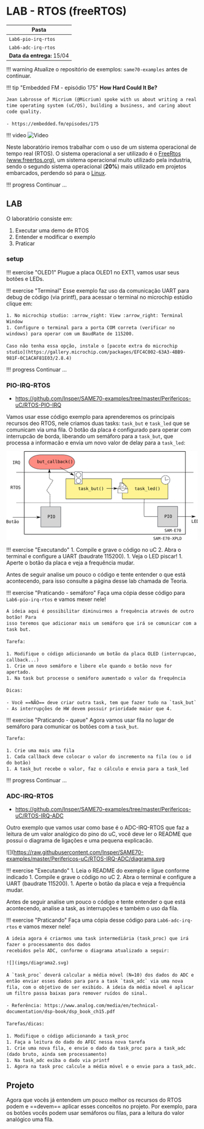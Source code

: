 # LAB - RTOS (freeRTOS)

| Pasta                      |
|----------------------------|
| `Lab6-pio-irq-rtos`        |
| `Lab6-adc-irq-rtos`        |
| **Data da entrega:** 15/04 |

!!! warning
    Atualize o repositório de exemplos: `same70-examples` antes de continuar.

!!! tip "Embedded FM - episódio 175"
    **How Hard Could It Be?**
    
    Jean Labrosse of Micrium (@Micrium) spoke with us about writing a real time operating system (uC/OS), building a business, and caring about code quality.
    
    - https://embedded.fm/episodes/175

!!! video
    ![Video](https://www.youtube.com/embed/F321087yYy4)

Neste laboratório iremos trabalhar com o uso de um sistema operacional de tempo real (RTOS). O sistema operacional a ser utilizado é o [FreeRtos (www.freertos.org)](http://freertos.org), um sistema operacional muito utilizado pela industria, sendo o segundo sistema operacional (**20%**) mais utilizado em projetos embarcados, perdendo só para o [Linux](https://m.eet.com/media/1246048/2017-embedded-market-study.pdf).

!!! progress 
    Continuar ...

## LAB

O laboratório consiste em:

1. Executar uma demo de RTOS
1. Entender e modificar o exemplo
1. Praticar

### setup

!!! exercise "OLED1"
    Plugue a placa OLED1 no EXT1, vamos usar seus botões e LEDs.

!!! exercise "Terminal" 
    Esse exemplo faz uso da comunicação UART para debug de código (via printf), para acessar o terminal no microchip estúdio clique em:

    1. No microchip studio: :arrow_right: View :arrow_right: Terminal Window
    1. Configure o terminal para a porta COM correta (verificar no windows) para operar com um BaudRate de 115200.

    Caso não tenha essa opção, instale o [pacote extra do microchip studio](https://gallery.microchip.com/packages/EFC4C002-63A3-4BB9-981F-0C1ACAF81E03/2.8.4)

!!! progress 
    Continuar ...

### PIO-IRQ-RTOS

- https://github.com/Insper/SAME70-examples/tree/master/Perifericos-uC/RTOS-PIO-IRQ

Vamos usar esse código exemplo para aprenderemos os principais recursos deo RTOS, nele criamos duas tasks: `task_but` e `task_led` que se comunicam via uma fila. O botão da placa é configurado para operar com interrupcão de borda, liberando um semáforo para a `task_but`, que processa a informacão e envia um novo valor de delay para a `task_led`:

![](https://raw.githubusercontent.com/Insper/SAME70-examples/master/Perifericos-uC/RTOS-PIO-IRQ/doc/diagrama.svg)

!!! exercise "Executando"
    1. Compile e grave o código no uC
    2. Abra o terminal e configure a UART (baudrate 115200).
    1. Veja o LED piscar! 
    1. Aperte o botão da placa e veja a frequência mudar.

Antes de seguir analise um pouco o código e tente entender o que está acontecendo, para isso consulte a página desse lab chamada de Teoria.

!!! exercise "Praticando - semáforo"
    Faça uma cópia desse código para `Lab6-pio-irq-rtos` e vamos mexer nele!
    
    A ideia aqui é possibilitar diminuirmos a frequência através de outro botão! Para 
    isso teremos que adicionar mais um semáforo que irá se comunicar com a task but.
    
    Tarefa:
    
    1. Modifique o código adicionando um botão da placa OLED (interrupcao, callback...)
    1. Crie um novo semáforo e libere ele quando o botão novo for apertado.
    1. Na task but processe o semáforo aumentado o valor da frequência
    
    Dicas:
    
    - Você ==NÃO== deve criar outra task, tem que fazer tudo na `task_but`
    - As interrupções de HW devem possuir prioridade maior que 4.


!!! exercise "Praticando - queue"
    Agora vamos usar fila no lugar de semáforo para comunicar os botões com a `task_but`. 
    
    Tarefa:
    
    1. Crie uma mais uma fila
    1. Cada callback deve colocar o valor do incremento na fila (ou o id do botão)
    1. A task_but recebe o valor, faz o cálculo e envia para a task_led

!!! progress 
    Continuar ...

### ADC-IRQ-RTOS

- https://github.com/Insper/SAME70-examples/tree/master/Perifericos-uC/RTOS-IRQ-ADC

Outro exemplo que vamos usar como base é o ADC-IRQ-RTOS que faz a leitura de um valor analógico do pino do uC, você deve ler o README que possui o diagrama de ligações e uma pequena explicacão. 

![](https://raw.githubusercontent.com/Insper/SAME70-examples/master/Perifericos-uC/RTOS-IRQ-ADC/diagrama.svg

!!! exercise "Executando"
    1. Leia o README do exemplo e ligue conforme indicado
    1. Compile e grave o código no uC
    2. Abra o terminal e configure a UART (baudrate 115200).
    1. Aperte o botão da placa e veja a frequência mudar.

Antes de seguir analise um pouco o código e tente entender o que está acontecendo, analise a task, as interrupções e também o uso da fila.

!!! exercise "Praticando"
    Faça uma cópia desse código para `Lab6-adc-irq-rtos` e vamos mexer nele!
    
    A ideia agora é criarmos uma task intermediária (task_proc) que irá fazer o processamento dos dados 
    recebidos pelo ADC, conforme o diagrama atualizado a seguir:
    
    ![](imgs/diagrama2.svg)
    
    A `task_proc` deverá calcular a média móvel (N=10) dos dados do ADC e então enviar esses dados para para a task `task_adc` via uma nova fila, com o objetivo de ser exibido. A ideia da média móvel é aplicar um filtro passa baixas para remover ruídos do sinal.
    
    - Referência: https://www.analog.com/media/en/technical-documentation/dsp-book/dsp_book_ch15.pdf
    
    Tarefas/dicas:
    
    1. Modifique o código adicionando a task_proc
    1. Faça a leitura do dado do AFEC nessa nova tarefa 
    1. Crie uma nova fila, e envie o dado da task_proc para a task_adc (dado bruto, ainda sem processamento)
    1. Na task_adc exiba o dado via printf
    1. Agora na task proc calcule a média móvel e o envie para a task_adc.

## Projeto

Agora que vocês já entendem um pouco melhor os recursos do RTOS podem e ==devem== aplicar esses conceitos no projeto. Por exemplo, para os botões vocês podem usar semáforos ou filas, para a leitura do valor analógico uma fila.

